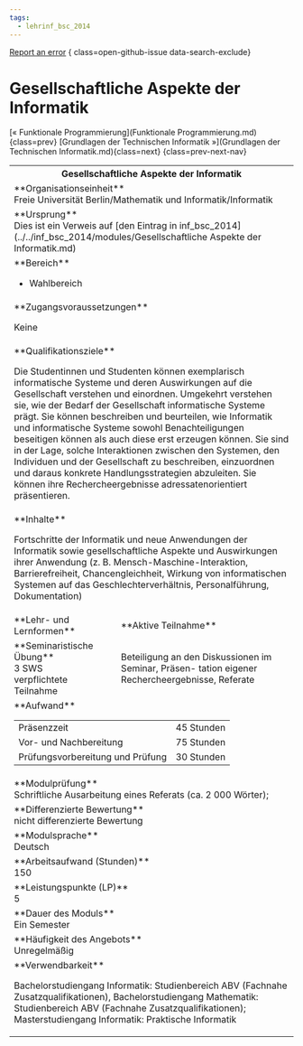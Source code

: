 ```yaml
---
tags:
  - lehrinf_bsc_2014
---
```

[Report an error](https://github.com/SGSSGene/FUB-SUP/issues/new?title=Error%20in%20%22Gesellschaftliche%20Aspekte%20der%20Informatik%22&body=There%20seems%20to%20be%20an%20error%20in%20module%20%22Gesellschaftliche%20Aspekte%20der%20Informatik%22%2E%0A%0A%3CDescribe%20here%20a%20slightly%20more%20detailed%20description%20of%20what%20is%20wrong%3E&labels=bug)
{ class=open-github-issue data-search-exclude}

# Gesellschaftliche Aspekte der Informatik

[« Funktionale Programmierung](Funktionale Programmierung.md){class=prev}
[Grundlagen der Technischen Informatik »](Grundlagen der Technischen Informatik.md){class=next}
{class=prev-next-nav}

<table markdown id="moduledesc">
<tr markdown class="moduledesc_head"><th colspan="2">Gesellschaftliche Aspekte der Informatik </th></tr>
<tr markdown><td colspan="2">**Organisationseinheit**   <br>Freie Universität Berlin/Mathematik und Informatik/Informatik</td></tr>
<tr markdown><td colspan="2">**Ursprung**<br>Dies ist ein Verweis auf [den Eintrag in inf_bsc_2014](../../inf_bsc_2014/modules/Gesellschaftliche Aspekte der Informatik.md)</td></tr>
<tr markdown><td colspan="2">**Bereich**<br>


- Wahlbereich

</td></tr>

<tr markdown><td colspan="2">**Zugangsvoraussetzungen** <br>

Keine


</td></tr>
<tr markdown><td colspan="2">**Qualifikationsziele**    <br>

Die Studentinnen und Studenten können exemplarisch informatische Systeme und
deren Auswirkungen auf die Gesellschaft verstehen und einordnen. Umgekehrt
verstehen sie, wie der Bedarf der Gesellschaft informatische Systeme prägt.
Sie können beschreiben und beurteilen, wie Informatik und informatische
Systeme sowohl Benachteiligungen beseitigen können als auch diese erst
erzeugen können. Sie sind in der Lage, solche Interaktionen zwischen den
Systemen, den Individuen und der Gesellschaft zu beschreiben, einzuordnen
und daraus konkrete Handlungsstrategien abzuleiten. Sie können ihre
Rechercheergebnisse adressatenorientiert präsentieren.


</td></tr>
<tr markdown><td colspan="2">**Inhalte**                <br>

Fortschritte der Informatik und neue Anwendungen der Informatik sowie
gesellschaftliche Aspekte und Auswirkungen ihrer Anwendung (z. B.
Mensch-Maschine-Interaktion, Barrierefreiheit, Chancengleichheit, Wirkung
von informatischen Systemen auf das Geschlechterverhältnis, Personalführung,
Dokumentation)


</td></tr>

<tr markdown><td>**Lehr- und Lernformen**</td><td>**Aktive Teilnahme**</td></tr>
<tr markdown><td> **Seminaristische Übung** <br>3 SWS <br> verpflichtete Teilnahme</td><td>

Beteiligung an den Diskussionen im Seminar, Präsen-
tation eigener Rechercheergebnisse, Referate
</td></tr>
<tr markdown><td colspan="2">**Aufwand**                <br>
<table class="aufwand_table">
<tr><td>Präsenzzeit</td><td>45 Stunden</td></tr>
<tr><td>Vor- und Nachbereitung</td><td>75 Stunden</td></tr>
<tr><td>Prüfungsvorbereitung und Prüfung</td><td>30 Stunden</td></tr>
</table>

</td></tr>
<tr markdown><td colspan="2">**Modulprüfung**             <br>Schriftliche Ausarbeitung eines Referats (ca. 2 000 Wörter);


</td></tr>
<tr markdown><td colspan="2">**Differenzierte Bewertung** <br>nicht differenzierte Bewertung

</td></tr>
<tr markdown><td colspan="2">**Modulsprache**             <br>Deutsch</td></tr>
<tr markdown><td colspan="2">**Arbeitsaufwand (Stunden)** <br>150</td></tr>
<tr markdown><td colspan="2">**Leistungspunkte (LP)**     <br>5</td></tr>
<tr markdown><td colspan="2">**Dauer des Moduls**         <br>Ein Semester</td></tr>
<tr markdown><td colspan="2">**Häufigkeit des Angebots**  <br>Unregelmäßig</td></tr>
<tr markdown><td colspan="2">**Verwendbarkeit**           <br>

Bachelorstudiengang Informatik: Studienbereich ABV (Fachnahe
Zusatzqualifikationen), Bachelorstudiengang Mathematik: Studienbereich ABV
(Fachnahe Zusatzqualifikationen); Masterstudiengang Informatik: Praktische
Informatik


</td></tr>

</table>
